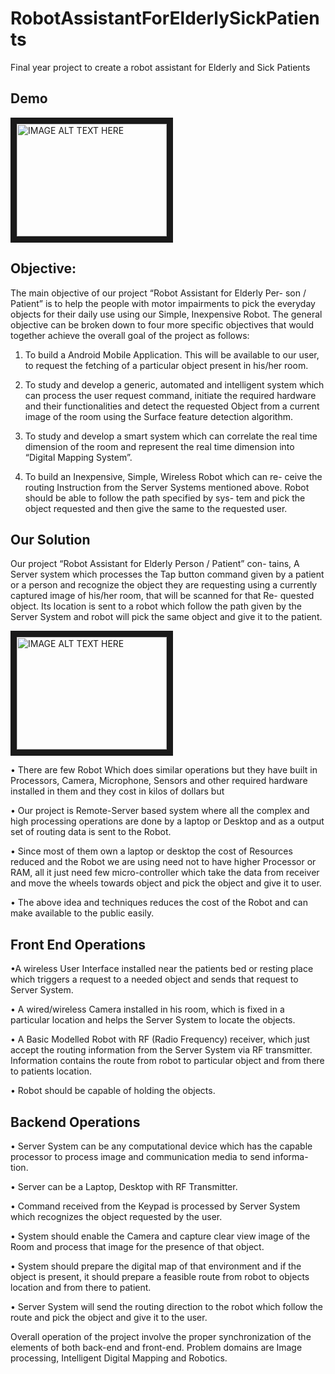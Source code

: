 # RobotAssistantForElderlySickPatients
Final year project  to create a robot assistant for Elderly and Sick Patients

Demo
----
<a href="http://www.youtube.com/watch?feature=player_embedded&v=9SLw4HRTq2o
" target="_blank"><img src="http://img.youtube.com/vi/9SLw4HRTq2o/0.jpg" 
alt="IMAGE ALT TEXT HERE" width="240" height="180" border="10" /></a>

Objective:
----------
The main objective of our project “Robot Assistant for Elderly Per-
son / Patient” is to help the people with motor impairments to pick the
everyday objects for their daily use using our Simple, Inexpensive Robot.
The general objective can be broken down to four more specific objectives
that would together achieve the overall goal of the project as follows:

1. To build a Android Mobile Application. This will be available to
our user, to request the fetching of a particular object present in his/her
room.

2. To study and develop a generic, automated and intelligent system which
can process the user request command, initiate the required hardware
and their functionalities and detect the requested Object from a
current image of the room using the Surface feature detection algorithm.
3. To study and develop a smart system which can correlate the real
time dimension of the room and represent the real time dimension into
“Digital Mapping System”.

4. To build an Inexpensive, Simple, Wireless Robot which can re-
ceive the routing Instruction from the Server Systems mentioned
above. Robot should be able to follow the path specified by sys-
tem and pick the object requested and then give the same to the
requested user.

Our Solution
------------

Our project “Robot Assistant for Elderly Person / Patient” con-
tains, A Server system which processes the Tap button command given by
a patient or a person and recognize the object they are requesting using a
currently captured image of his/her room, that will be scanned for that Re-
quested object. Its location is sent to a robot which follow the path given
by the Server System and robot will pick the same object and give it to the
patient.

<a href="http://www.youtube.com/watch?feature=player_embedded&v=9SLw4HRTq2o
" target="_blank"><img src="http://img.youtube.com/vi/9SLw4HRTq2o/0.jpg" 
alt="IMAGE ALT TEXT HERE" width="240" height="180" border="10" /></a>

• There are few Robot Which does similar operations but they have
built in Processors, Camera, Microphone, Sensors and other required
hardware installed in them and they cost in kilos of dollars but

• Our project is Remote-Server based system where all the complex and
high processing operations are done by a laptop or Desktop and as a
output set of routing data is sent to the Robot.

• Since most of them own a laptop or desktop the cost of Resources
reduced and the Robot we are using need not to have higher Processor
or RAM, all it just need few micro-controller which take the data from
receiver and move the wheels towards object and pick the object and
give it to user.

• The above idea and techniques reduces the cost of the Robot and can
make available to the public easily.

Front End Operations
--------------------

•A wireless User Interface installed near the patients bed or resting place
which triggers a request to a needed object and sends that request to
Server System.

• A wired/wireless Camera installed in his room, which is fixed in a
particular location and helps the Server System to locate the objects.

• A Basic Modelled Robot with RF (Radio Frequency) receiver, which
just accept the routing information from the Server System via RF
transmitter. Information contains the route from robot to particular
object and from there to patients location.

• Robot should be capable of holding the objects.

Backend Operations
------------------

• Server System can be any computational device which has the capable
processor to process image and communication media to send informa-
tion.

• Server can be a Laptop, Desktop with RF Transmitter.

• Command received from the Keypad is processed by Server System
which recognizes the object requested by the user.

• System should enable the Camera and capture clear view image of the
Room and process that image for the presence of that object.

• System should prepare the digital map of that environment and if the
object is present, it should prepare a feasible route from robot to objects
location and from there to patient.

• Server System will send the routing direction to the robot which follow
the route and pick the object and give it to the user.

Overall operation of the project involve the proper synchronization of the
elements of both back-end and front-end.
Problem domains are Image processing, Intelligent Digital Mapping and
Robotics.

